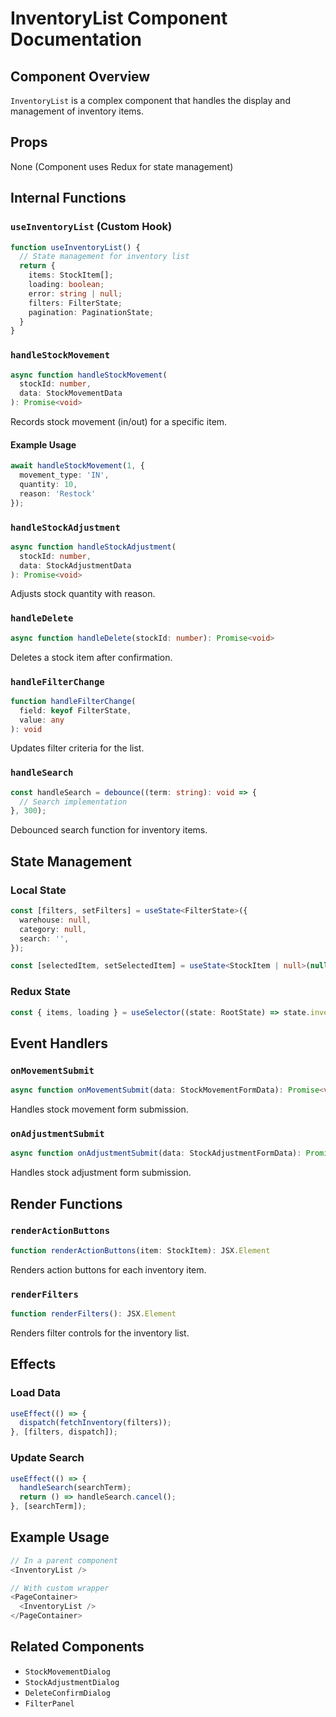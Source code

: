 # InventoryList Component Documentation

## Component Overview
`InventoryList` is a complex component that handles the display and management of inventory items.

## Props
None (Component uses Redux for state management)

## Internal Functions

### `useInventoryList` (Custom Hook)
```typescript
function useInventoryList() {
  // State management for inventory list
  return {
    items: StockItem[];
    loading: boolean;
    error: string | null;
    filters: FilterState;
    pagination: PaginationState;
  }
}
```

### `handleStockMovement`
```typescript
async function handleStockMovement(
  stockId: number,
  data: StockMovementData
): Promise<void>
```
Records stock movement (in/out) for a specific item.

#### Example Usage
```typescript
await handleStockMovement(1, {
  movement_type: 'IN',
  quantity: 10,
  reason: 'Restock'
});
```

### `handleStockAdjustment`
```typescript
async function handleStockAdjustment(
  stockId: number,
  data: StockAdjustmentData
): Promise<void>
```
Adjusts stock quantity with reason.

### `handleDelete`
```typescript
async function handleDelete(stockId: number): Promise<void>
```
Deletes a stock item after confirmation.

### `handleFilterChange`
```typescript
function handleFilterChange(
  field: keyof FilterState,
  value: any
): void
```
Updates filter criteria for the list.

### `handleSearch`
```typescript
const handleSearch = debounce((term: string): void => {
  // Search implementation
}, 300);
```
Debounced search function for inventory items.

## State Management

### Local State
```typescript
const [filters, setFilters] = useState<FilterState>({
  warehouse: null,
  category: null,
  search: '',
});

const [selectedItem, setSelectedItem] = useState<StockItem | null>(null);
```

### Redux State
```typescript
const { items, loading } = useSelector((state: RootState) => state.inventory);
```

## Event Handlers

### `onMovementSubmit`
```typescript
async function onMovementSubmit(data: StockMovementFormData): Promise<void>
```
Handles stock movement form submission.

### `onAdjustmentSubmit`
```typescript
async function onAdjustmentSubmit(data: StockAdjustmentFormData): Promise<void>
```
Handles stock adjustment form submission.

## Render Functions

### `renderActionButtons`
```typescript
function renderActionButtons(item: StockItem): JSX.Element
```
Renders action buttons for each inventory item.

### `renderFilters`
```typescript
function renderFilters(): JSX.Element
```
Renders filter controls for the inventory list.

## Effects

### Load Data
```typescript
useEffect(() => {
  dispatch(fetchInventory(filters));
}, [filters, dispatch]);
```

### Update Search
```typescript
useEffect(() => {
  handleSearch(searchTerm);
  return () => handleSearch.cancel();
}, [searchTerm]);
```

## Example Usage
```typescript
// In a parent component
<InventoryList />

// With custom wrapper
<PageContainer>
  <InventoryList />
</PageContainer>
```

## Related Components
- `StockMovementDialog`
- `StockAdjustmentDialog`
- `DeleteConfirmDialog`
- `FilterPanel`
